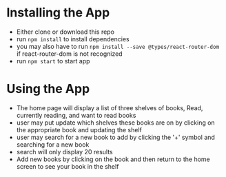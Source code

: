 # Installing the App
* Either clone or download this repo
* run `npm install` to install dependencies
* you may also have to run `npm install --save @types/react-router-dom` if react-router-dom is not recognized
* run `npm start` to start app

# Using the App
* The home page will display a list of three shelves of books, Read, currently reading, and want to read books
* user may put update which shelves these books are on by clicking on the appropriate book and updating the shelf
* user may search for a new book to add by clicking the '+' symbol and searching for a new book
* search will only display 20 results
* Add new books by clicking on the book and then return to the home screen to see your book in the shelf
